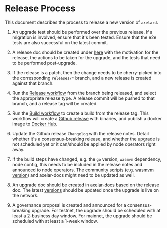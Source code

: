 # Release Process

This document describes the process to release a new version of `axelard`.

1. An upgrade test should be performed over the previous release. If a migration is involved, ensure that it's been tested. Ensure that the e2e tests are also successful on the latest commit.

2. A release doc should be created under [here](https://github.com/axelarnetwork/axelar-contract-deployments/tree/main/releases) with the motivation for the release, the actions to be taken for the upgrade, and the tests that need to be performed post-upgrade.

3. If the release is a patch, then the change needs to be cherry-picked into the corresponding `releases/*` branch, and a new release is created against that branch.

4. Run the [Release workflow](./.github/workflows/release.yaml) from the branch being released, and select the appropriate release type. A release commit will be pushed to that branch, and a release tag will be created.

5. Run the [Build workflow](./.github/workflows/build-docker-image-and-binaries.yaml) to create a build from the release tag. This workflow will create a [Github release](https://github.com/axelarnetwork/axelar-core/releases) with binaries, and publish a docker image to [Docker Hub](https://hub.docker.com/r/axelarnet/axelar-core/tags).

6. Update the Github release `Changelog` with the release notes. Detail whether it's a consensus-breaking release, and whether the upgrade is not scheduled yet or it can/should be applied by node operators right away.

7. If the build steps have changed, e.g. the `go` version, `wasmvm` dependency, node config, this needs to be included in the release notes and announced to node operators. The community [scripts](https://github.com/axelarnetwork/axelarate-community/tree/main) (e.g. [wasmvm version](https://github.com/axelarnetwork/axelarate-community/blob/main/scripts/node.sh#L74)) and axelar-docs might need to be updated as well.

8. An upgrade doc should be created in [axelar-docs](https://github.com/axelarnetwork/axelar-docs/tree/main/src/content/docs/resources/mainnet/upgrades) based on the release doc. The latest [versions](https://github.com/axelarnetwork/axelar-docs/blob/main/src/config/variables.ts) should be updated once the upgrade is live on the network.

9. A governance proposal is created and announced for a consensus-breaking upgrade. For testnet, the upgrade should be scheduled with at least a 2-business day window. For mainnet, the upgrade should be scheduled with at least a 1-week window.
